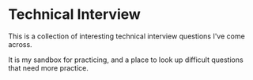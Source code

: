 # Technical Interview
This is a collection of interesting technical interview questions I've come across. 

It is my sandbox for practicing, and a place to look up difficult questions that need more practice.

